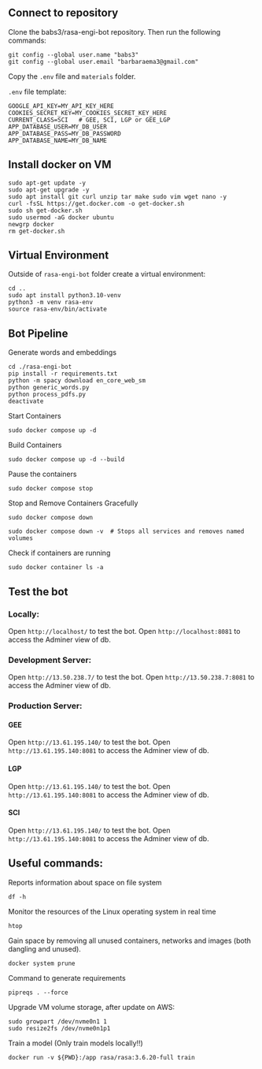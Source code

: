 ## Connect to repository
Clone the babs3/rasa-engi-bot repository. Then run the following commands:
```
git config --global user.name "babs3"
git config --global user.email "barbaraema3@gmail.com"
```

Copy the `.env` file and `materials` folder.

`.env` file template:
```
GOOGLE_API_KEY=MY_API_KEY_HERE
COOKIES_SECRET_KEY=MY_COOKIES_SECRET_KEY_HERE
CURRENT_CLASS=SCI   # GEE, SCI, LGP or GEE_LGP
APP_DATABASE_USER=MY_DB_USER
APP_DATABASE_PASS=MY_DB_PASSWORD
APP_DATABASE_NAME=MY_DB_NAME
```

## Install docker on VM
```
sudo apt-get update -y
sudo apt-get upgrade -y
sudo apt install git curl unzip tar make sudo vim wget nano -y
curl -fsSL https://get.docker.com -o get-docker.sh
sudo sh get-docker.sh
sudo usermod -aG docker ubuntu
newgrp docker
rm get-docker.sh
```

## Virtual Environment
Outside of `rasa-engi-bot` folder create a virtual environment:
```
cd ..
sudo apt install python3.10-venv
python3 -m venv rasa-env
source rasa-env/bin/activate
```

## Bot Pipeline
Generate words and embeddings
```
cd ./rasa-engi-bot
pip install -r requirements.txt
python -m spacy download en_core_web_sm
python generic_words.py
python process_pdfs.py
deactivate
```
Start Containers
```
sudo docker compose up -d
```
Build Containers
```
sudo docker compose up -d --build
```
Pause the containers
```
sudo docker compose stop
```
Stop and Remove Containers Gracefully
```
sudo docker compose down
```
```
sudo docker compose down -v  # Stops all services and removes named volumes
```
Check if containers are running
```
sudo docker container ls -a
```

## Test the bot

### Locally:
Open ```http://localhost/``` to test the bot.
Open ```http://localhost:8081``` to access the Adminer view of db.

### Development Server:
Open ```http://13.50.238.7/``` to test the bot.
Open ```http://13.50.238.7:8081``` to access the Adminer view of db.

### Production Server:

#### GEE
Open ```http://13.61.195.140/``` to test the bot.
Open ```http://13.61.195.140:8081``` to access the Adminer view of db.

#### LGP
Open ```http://13.61.195.140/``` to test the bot.
Open ```http://13.61.195.140:8081``` to access the Adminer view of db.

#### SCI
Open ```http://13.61.195.140/``` to test the bot.
Open ```http://13.61.195.140:8081``` to access the Adminer view of db.


## Useful commands:

Reports information about space on file system
```
df -h
```
Monitor the resources of the Linux operating system in real time
```
htop
```

Gain space by removing all unused containers, networks and images (both dangling and unused).
```
docker system prune
```

Command to generate requirements
```
pipreqs . --force
```

Upgrade VM volume storage, after update on AWS:
```
sudo growpart /dev/nvme0n1 1
sudo resize2fs /dev/nvme0n1p1
```

Train a model (Only train models locally‼️)
```
docker run -v ${PWD}:/app rasa/rasa:3.6.20-full train
```

